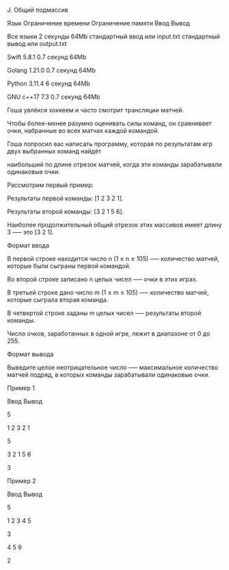 J. Общий подмассив

Язык	Ограничение времени	Ограничение памяти	Ввод	Вывод

Все языки	2 секунды	64Mb	стандартный ввод или input.txt	стандартный вывод или output.txt

Swift 5.8.1	0.7 секунд	64Mb

Golang 1.21.0	0.7 секунд	64Mb

Python 3.11.4	6 секунд	64Mb

GNU c++17 7.3	0.7 секунд	64Mb

Гоша увлёкся хоккеем и часто смотрит трансляции матчей. 

Чтобы более-менее разумно оценивать силы команд, он сравнивает очки, набранные во всех матчах каждой командой.



Гоша попросил вас написать программу, которая по результатам игр двух выбранных команд найдёт

наибольший по длине отрезок матчей, когда эти команды зарабатывали одинаковые очки.


Рассмотрим первый пример:

Результаты первой команды: [1 2 3 2 1].

Результаты второй команды: [3 2 1 5 6].

Наиболее продолжительный общий отрезок этих массивов имеет длину 3 –— это [3 2 1].

Формат ввода

В первой строке находится число n (1 ≤ n ≤ 105) –— количество матчей, которые были сыграны первой командой.

Во второй строке записано n целых чисел –— очки в этих играх.

В третьей строке дано число m (1 ≤ m ≤ 105) —– количество матчей, которые сыграла вторая команда.

В четвертой строке заданы m целых чисел —– результаты второй команды.

Число очков, заработанных в одной игре, лежит в диапазоне от 0 до 255.

Формат вывода

Выведите целое неотрицательное число —– максимальное количество матчей подряд, в которых команды зарабатывали одинаковые очки.

Пример 1

Ввод	Вывод

5

1 2 3 2 1

5

3 2 1 5 6

3

Пример 2

Ввод	Вывод

5

1 2 3 4 5

3

4 5 9

2

